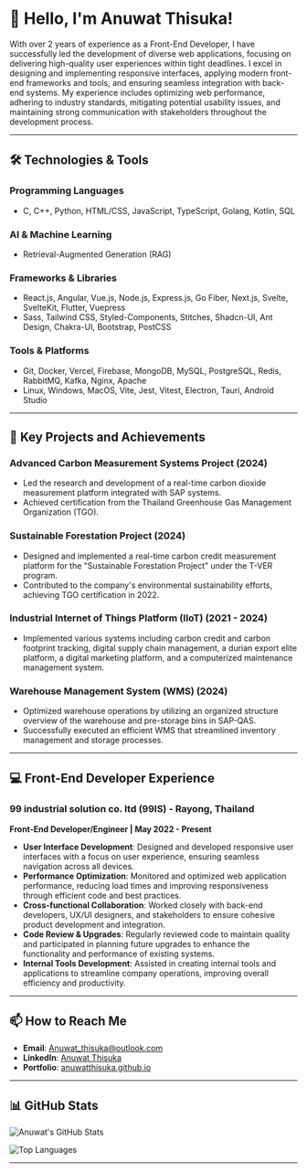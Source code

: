 # 👋 Hello, I'm Anuwat Thisuka!

With over 2 years of experience as a Front-End Developer, I have successfully led the development of diverse web applications, focusing on delivering high-quality user experiences within tight deadlines. I excel in designing and implementing responsive interfaces, applying modern front-end frameworks and tools, and ensuring seamless integration with back-end systems. My experience includes optimizing web performance, adhering to industry standards, mitigating potential usability issues, and maintaining strong communication with stakeholders throughout the development process.

---

## 🛠️ Technologies & Tools

### Programming Languages
- C, C++, Python, HTML/CSS, JavaScript, TypeScript, Golang, Kotlin, SQL

### AI & Machine Learning
- Retrieval-Augmented Generation (RAG)

### Frameworks & Libraries
- React.js, Angular, Vue.js, Node.js, Express.js, Go Fiber, Next.js, Svelte, SvelteKit, Flutter, Vuepress
- Sass, Tailwind CSS, Styled-Components, Stitches, Shadcn-UI, Ant Design, Chakra-UI, Bootstrap, PostCSS

### Tools & Platforms
- Git, Docker, Vercel, Firebase, MongoDB, MySQL, PostgreSQL, Redis, RabbitMQ, Kafka, Nginx, Apache
- Linux, Windows, MacOS, Vite, Jest, Vitest, Electron, Tauri, Android Studio

---

## 🚀 Key Projects and Achievements

### **Advanced Carbon Measurement Systems Project (2024)**
- Led the research and development of a real-time carbon dioxide measurement platform integrated with SAP systems.
- Achieved certification from the Thailand Greenhouse Gas Management Organization (TGO).

### **Sustainable Forestation Project (2024)**
- Designed and implemented a real-time carbon credit measurement platform for the "Sustainable Forestation Project" under the T-VER program.
- Contributed to the company's environmental sustainability efforts, achieving TGO certification in 2022.

### **Industrial Internet of Things Platform (IIoT) (2021 - 2024)**
- Implemented various systems including carbon credit and carbon footprint tracking, digital supply chain management, a durian export elite platform, a digital marketing platform, and a computerized maintenance management system.

### **Warehouse Management System (WMS) (2024)**
- Optimized warehouse operations by utilizing an organized structure overview of the warehouse and pre-storage bins in SAP-QAS.
- Successfully executed an efficient WMS that streamlined inventory management and storage processes.

---

## 💻 Front-End Developer Experience

### **99 industrial solution co. ltd (99IS)** - Rayong, Thailand  
**Front-End Developer/Engineer | May 2022 - Present**

- **User Interface Development**: Designed and developed responsive user interfaces with a focus on user experience, ensuring seamless navigation across all devices.
- **Performance Optimization**: Monitored and optimized web application performance, reducing load times and improving responsiveness through efficient code and best practices.
- **Cross-functional Collaboration**: Worked closely with back-end developers, UX/UI designers, and stakeholders to ensure cohesive product development and integration.
- **Code Review & Upgrades**: Regularly reviewed code to maintain quality and participated in planning future upgrades to enhance the functionality and performance of existing systems.
- **Internal Tools Development**: Assisted in creating internal tools and applications to streamline company operations, improving overall efficiency and productivity.

---

## 📫 How to Reach Me

- **Email**: [Anuwat_thisuka@outlook.com](mailto:Anuwat_thisuka@outlook.com)
- **LinkedIn**: [Anuwat Thisuka](https://www.linkedin.com/in/anuwat-thisuka-0b1b3b1b3/)
- **Portfolio**: [anuwatthisuka.github.io](https://anuwatthisuka.github.io/)

---

## 📊 GitHub Stats

![Anuwat's GitHub Stats](https://github-readme-stats.vercel.app/api?username=anuwatthisuka&show_icons=true&theme=radical)

![Top Languages](https://github-readme-stats.vercel.app/api/top-langs/?username=anuwatthisuka&layout=compact&theme=radical)

---
